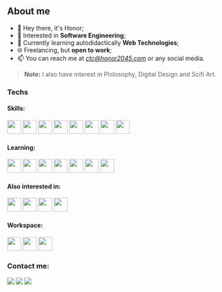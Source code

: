 ## About me

- 👋 Hey there, it's Honor;
- 👀 Interested in **Software Engineering**;
- 🌱 Currently learning autodidactically **Web Technologies**;
- 🌐 Freelancing, but **open to work**;
- 📫 You can reach me at *ctc@honor2045.com* or any social media.

> **Note:** I also have interest in Philosophy, Digital Design and Scifi Art.

### Techs

#### Skills:

<img src="https://cdn.jsdelivr.net/gh/devicons/devicon/icons/html5/html5-original.svg" width="32" height="32"/> <img src="https://cdn.jsdelivr.net/gh/devicons/devicon/icons/css3/css3-original.svg" width="32" height="32"/> <img src="https://cdn.jsdelivr.net/gh/devicons/devicon/icons/stylus/stylus-original.svg" width="32" height="32"/> <img src="https://cdn.jsdelivr.net/gh/devicons/devicon/icons/less/less-plain-wordmark.svg" width="32" height="32"/> <img src="https://cdn.jsdelivr.net/gh/devicons/devicon/icons/sass/sass-original.svg" width="32" height="32"/> <img src="https://cdn.jsdelivr.net/gh/devicons/devicon/icons/javascript/javascript-original.svg" width="32" height="32"/> <img src="https://cdn.jsdelivr.net/gh/devicons/devicon/icons/java/java-original.svg" width="32" height="32"/> <img src="https://cdn.jsdelivr.net/gh/devicons/devicon/icons/gradle/gradle-plain.svg" width="32" height="32"/> 

#### Learning:

<img src="https://cdn.jsdelivr.net/gh/devicons/devicon/icons/git/git-original.svg" width="32" height="32"/> <img src="https://cdn.jsdelivr.net/gh/devicons/devicon/icons/vuejs/vuejs-original.svg" width="32" height="32"/> <img src="https://cdn.jsdelivr.net/gh/devicons/devicon/icons/typescript/typescript-original.svg" width="32" height="32"/> <img src="https://cdn.jsdelivr.net/gh/devicons/devicon/icons/express/express-original.svg" width="32" height="32"/> <img src="https://cdn.jsdelivr.net/gh/devicons/devicon/icons/npm/npm-original-wordmark.svg" width="32" height="32"/>  <img src="https://cdn.jsdelivr.net/gh/devicons/devicon/icons/nodejs/nodejs-original.svg" width="32" height="32"/> <img src="https://cdn.jsdelivr.net/gh/devicons/devicon/icons/mysql/mysql-original.svg" width="32" height="32"/>

#### Also interested in:

<img src="https://cdn.jsdelivr.net/gh/devicons/devicon/icons/bootstrap/bootstrap-original.svg" width="32" height="32" /> <img src="https://cdn.jsdelivr.net/gh/devicons/devicon/icons/tailwindcss/tailwindcss-plain.svg" width="32" height="32" /> <img src="https://cdn.jsdelivr.net/gh/devicons/devicon/icons/react/react-original.svg" width="32" height="32"/> <img src="https://cdn.jsdelivr.net/gh/devicons/devicon/icons/spring/spring-original.svg" width="32" height="32"/>

#### Workspace:

<img src="https://cdn.jsdelivr.net/gh/devicons/devicon/icons/vscode/vscode-original.svg" width="32" height="32"/> <img src="https://cdn.jsdelivr.net/gh/devicons/devicon/icons/chrome/chrome-plain.svg" width="32" height="32"/> <img src="https://cdn.jsdelivr.net/gh/devicons/devicon/icons/ubuntu/ubuntu-plain.svg" width="32" height="32"/>

### Contact me:

<div>
  <a href="https://www.twitter.com/honor2045" target="_blank"><img src="https://img.shields.io/badge/Twitter-222222?style=for-the-badge&logo=twitch&logoColor=white" target="_blank"></a>
  <a href="https://instagram.com/honor2045" target="_blank"><img src="https://img.shields.io/badge/-Instagram-%23222222?style=for-the-badge&logo=instagram&logoColor=white" target="_blank"></a>
  <a href = "mailto:contact@honor2045.com"><img src="https://img.shields.io/badge/Gmail-222222?style=for-the-badge&logo=gmail&logoColor=white" target="_blank"></a>
</div>
